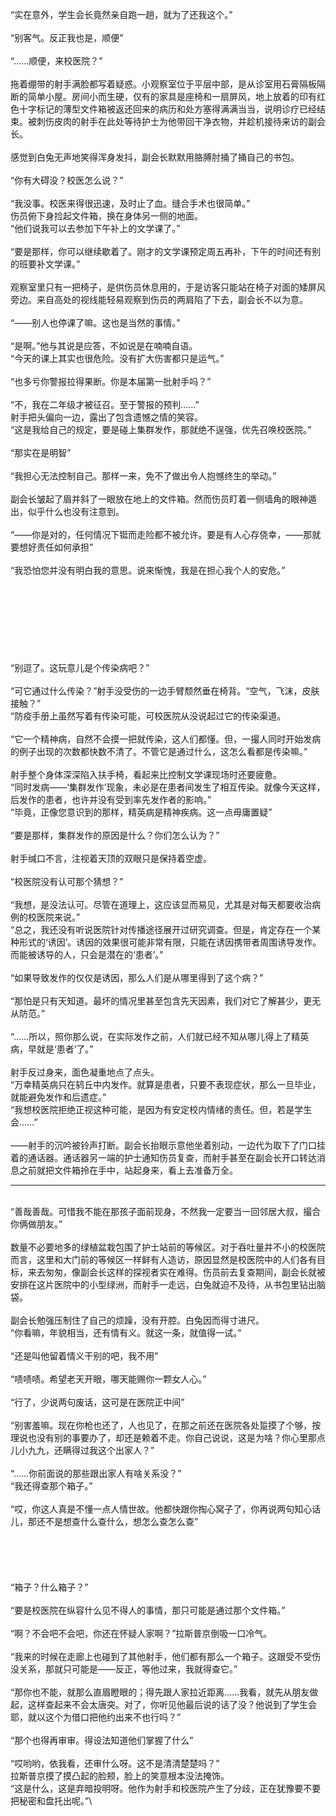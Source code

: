 “实在意外，学生会长竟然亲自跑一趟，就为了还我这个。”\
\
“别客气。反正我也是，顺便”\
\
“……顺便，来校医院？”\
\
拖着绷带的射手满脸都写着疑惑。小观察室位于平层中部，是从诊室用石膏隔板隔断的简单小屋。房间小而生硬，仅有的家具是座椅和一扇屏风，地上放着的印有红色十字标记的薄型文件箱被返还回来的病历和处方塞得满满当当，说明诊疗已经结束。被刺伤皮肉的射手在此处等待护士为他带回干净衣物，并趁机接待来访的副会长。\
\
感觉到白兔无声地笑得浑身发抖，副会长默默用胳膊肘捅了捅自己的书包。\
\
“你有大碍没？校医怎么说？”\
\
“我没事。校医来得很迅速，及时止了血。缝合手术也很简单。”\
伤员俯下身捡起文件箱，换在身体另一侧的地面。\
“他们说我可以去参加下午补上的文学课了。”\
\
“要是那样，你可以继续歇着了。刚才的文学课预定周五再补，下午的时间还有别的班要补文学课。”\
\
观察室里只有一把椅子，是供伤员休息用的，于是访客只能站在椅子对面的矮屏风旁边。来自高处的视线能轻易观察到伤员的两肩陷了下去，副会长不以为意。\
\
“——别人也停课了嘛。这也是当然的事情。”\
\
“是啊。”他与其说是应答，不如说是在喃喃自语。\
“今天的课上其实也很危险。没有扩大伤害都只是运气。”\
\
“也多亏你警报拉得果断。你是本届第一批射手吗？”\
\
“不，我在二年级才被征召。至于警报的预判……”\
射手把头偏向一边，露出了包含遗憾之情的笑容。\
“这是我给自己的规定，要是碰上集群发作，那就绝不逞强，优先召唤校医院。”\
\
“那实在是明智”\
\
“我担心无法控制自己。那样一来，免不了做出令人抱憾终生的举动。”\
\
副会长皱起了眉并斜了一眼放在地上的文件箱。然而伤员盯着一侧墙角的眼神遁出，似乎什么也没有注意到。\
\
“——你是对的，任何情况下铤而走险都不被允许。要是有人心存侥幸，——那就要想好责任如何承担”\
\
“我恐怕您并没有明白我的意思。说来惭愧，我是在担心我个人的安危。”\
\
\
\
\
\
\
\
\
“别逗了。这玩意儿是个传染病吧？”\
\
“可它通过什么传染？”射手没受伤的一边手臂颓然垂在椅背。“空气，飞沫，皮肤接触？”\
“防疫手册上虽然写着有传染可能，可校医院从没说起过它的传染渠道。\
\
“它一个精神病，自然不会摸一把就传染，这人们都懂。但，一撮人同时开始发病的例子出现的次数都快数不清了。不管它是通过什么，这怎么看都是传染嘛。”\
\
射手整个身体深深陷入扶手椅，看起来比控制文学课现场时还要疲惫。\
“同时发病——‘集群发作’现象，未必是在患者间发生了相互传染。就像今天这样，后发作的患者，也许并没有受到率先发作者的影响。”\
“毕竟，正像您意识到的那样，精英病是精神疾病。这一点毋庸置疑”\
\
“要是那样，集群发作的原因是什么？你们怎么认为？”\
\
射手缄口不言，注视着天顶的双眼只是保持着空虚。\
\
“校医院没有认可那个猜想？”\
\
“我想，是没法认可。尽管在道理上，这应该显而易见，尤其是对每天都要收治病例的校医院来说。”\
“总之，我还没有听说医院针对传播途径展开过研究调查。但是，肯定存在一个某种形式的‘诱因’。诱因的效果很可能非常有限，只能在诱因携带者周围诱导发作。而能被诱导的人，只会是潜在的‘患者’。”\
\
“如果导致发作的仅仅是诱因，那么人们是从哪里得到了这个病？”\
\
“那怕是只有天知道。最坏的情况里甚至包含先天因素，我们对它了解甚少，更无从防范。”\
\
“……所以，照你那么说，在实际发作之前，人们就已经不知从哪儿得上了精英病，早就是‘患者’了。”\
\
射手反过身来，面色凝重地点了点头。\
“万幸精英病只在鸫丘中内发作。就算是患者，只要不表现症状，那么一旦毕业，就能避免发作和后遗症。”\
“我想校医院拒绝正视这种可能，是因为有安定校内情绪的责任。但，若是学生会……”\
\
——射手的沉吟被铃声打断。副会长抬眼示意他坐着别动，一边代为取下了门口挂着的通话器。通话器另一端的护士通知伤员复查，而射手甚至在副会长开口转达消息之前就把文件箱拎在手中，站起身来，看上去准备万全。
***
\
“善哉善哉。可惜我不能在那孩子面前现身，不然我一定要当一回邻居大叔，撮合你俩做朋友。”\
\
数量不必要地多的绿植盆栽包围了护士站前的等候区。对于吞吐量并不小的校医院而言，这里和大门前的等候区一样鲜有人造访，原因显然是校医院中的人们各有目标，来去匆匆，像副会长这样的探视者实在难得。伤员前去复查期间，副会长就被安排在这片医院中的小型绿洲，而射手一走远，白兔就迫不及待，从书包里钻出脑袋。\
\
副会长勉强压制住了自己的烦躁，没有开腔。白兔因而得寸进尺。\
“你看嘛，年貌相当，还有情有义。就这一条，就值得一试。”\
\
“还是叫他留着情义干别的吧，我不用”\
\
“啧啧啧。希望老天开眼，哪天能赐你一颗女人心。”\
\
“行了，少说两句废话，这可是在医院正中间”\
\
“别害羞嘛。现在你枪也还了，人也见了，在那之前还在医院各处踅摸了个够，按理说也没有别的事要办了，却还是赖着不走。你自己说说，这是为啥？你心里那点儿小九九，还瞒得过我这个出家人？”\
\
“……你前面说的那些跟出家人有啥关系没？”\
“我还得查那个箱子。”\
\
“哎，你这人真是不懂一点人情世故。他都快跟你掏心窝子了，你再说两句知心话儿，那还不是想查什么查什么，想怎么查怎么查”\
\
\
\
\
\
“箱子？什么箱子？”\
\
“要是校医院在纵容什么见不得人的事情，那只可能是通过那个文件箱。”\
\
“啊？不会吧不会吧，你还在怀疑人家啊？”拉斯普京倒吸一口冷气。\
\
“我来的时候在走廊上也碰到了其他射手，他们都有那么一个箱子。这跟受不受伤没关系，那就只可能是——反正，等他过来，我就得查它。”\
\
“那你也不能，就那么直眉瞪眼的；得先跟人家拉近距离……我看，就先从朋友做起，这样查起来不会太唐突。对了，你听见他最后说的话了没？他说到了学生会耶，就以这个为借口把他约出来不也行吗？”\
\
“那个也得再审审。得设法知道他们掌握了什么”\
\
“哎哟哟，依我看，还审什么呀。这不是清清楚楚吗？”\
拉斯普京摸了摸凸起的脸颊，脸上的笑意根本没法掩饰。\
“这是什么，这是弃暗投明呀。他作为射手和校医院产生了分歧，正在犹豫要不要把秘密和盘托出呢。”\
